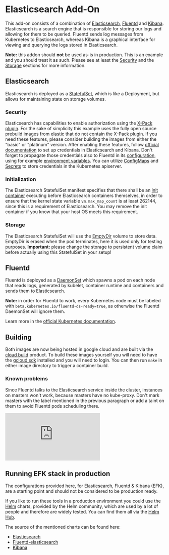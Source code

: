 # Elasticsearch Add-On

This add-on consists of a combination of [Elasticsearch][elasticsearch],
[Fluentd][fluentd] and [Kibana][kibana]. Elasticsearch is a search engine
that is responsible for storing our logs and allowing for them to be queried.
Fluentd sends log messages from Kubernetes to Elasticsearch, whereas Kibana
is a graphical interface for viewing and querying the logs stored in
Elasticsearch.

**Note:** this addon should **not** be used as-is in production. This is
an example and you should treat it as such. Please see at least the
[Security](#security) and the [Storage](#storage) sections for more
information.

## Elasticsearch

Elasticsearch is deployed as a [StatefulSet][statefulSet], which is like
a Deployment, but allows for maintaining state on storage volumes.

### Security

Elasticsearch has capabilities to enable authorization using the [X-Pack
plugin][xPack]. For the sake of simplicity this example uses the fully open
source prebuild images from elastic that do not contain the X-Pack plugin. If
you need these features, please consider building the images from either the
"basic" or "platinum" version. After enabling these features, follow [official
documentation][setupCreds] to set up credentials in Elasticsearch and Kibana.
Don't forget to propagate those credentials also to Fluentd in its
[configuration][fluentdCreds], using for example [environment
variables][fluentdEnvVar]. You can utilize [ConfigMaps][configMap] and
[Secrets][secret] to store credentials in the Kubernetes apiserver.

### Initialization

The Elasticsearch StatefulSet manifest specifies that there shall be an
[init container][initContainer] executing before Elasticsearch containers
themselves, in order to ensure that the kernel state variable
`vm.max_map_count` is at least 262144, since this is a requirement of
Elasticsearch. You may remove the init container if you know that your host
OS meets this requirement.

### Storage

The Elasticsearch StatefulSet will use the [EmptyDir][emptyDir] volume to
store data. EmptyDir is erased when the pod terminates, here it is used only
for testing purposes. **Important:** please change the storage to persistent
volume claim before actually using this StatefulSet in your setup!

## Fluentd

Fluentd is deployed as a [DaemonSet][daemonSet] which spawns a pod on each
node that reads logs, generated by kubelet, container runtime and containers
and sends them to Elasticsearch.

**Note:** in order for Fluentd to work, every Kubernetes node must be labeled
with `beta.kubernetes.io/fluentd-ds-ready=true`, as otherwise the Fluentd
DaemonSet will ignore them.

Learn more in the [official Kubernetes documentation][k8sElasticsearchDocs].

## Building

Both images are now being hosted in google cloud and are built via the
[cloud build](https://cloud.google.com/cloud-build/) product.  To build these
images yourself you will need to have the [gcloud sdk](https://cloud.google.com/sdk/install)
installed and you will need to login.  You can then run `make` in either
image directory to trigger a container build.

### Known problems

Since Fluentd talks to the Elasticsearch service inside the cluster, instances
on masters won't work, because masters have no kube-proxy. Don't mark masters
with the label mentioned in the previous paragraph or add a taint on them to
avoid Fluentd pods scheduling there.

[fluentd]: http://www.fluentd.org/
[elasticsearch]: https://www.elastic.co/products/elasticsearch
[kibana]: https://www.elastic.co/products/kibana
[xPack]: https://www.elastic.co/products/x-pack
[setupCreds]: https://www.elastic.co/guide/en/x-pack/current/setting-up-authentication.html#reset-built-in-user-passwords
[fluentdCreds]: https://github.com/uken/fluent-plugin-elasticsearch#user-password-path-scheme-ssl_verify
[fluentdEnvVar]: https://docs.fluentd.org/v0.12/articles/faq#how-can-i-use-environment-variables-to-configure-parameters-dynamically
[configMap]: https://kubernetes.io/docs/tasks/configure-pod-container/configure-pod-configmap/
[secret]: https://kubernetes.io/docs/concepts/configuration/secret/
[statefulSet]: https://kubernetes.io/docs/concepts/workloads/controllers/statefulset
[initContainer]: https://kubernetes.io/docs/concepts/workloads/pods/init-containers/
[emptyDir]: https://kubernetes.io/docs/concepts/storage/volumes#emptydir
[daemonSet]: https://kubernetes.io/docs/concepts/workloads/controllers/daemonset/
[k8sElasticsearchDocs]: https://kubernetes.io/docs/tasks/debug-application-cluster/logging-elasticsearch-kibana

[![Analytics](https://kubernetes-site.appspot.com/UA-36037335-10/GitHub/cluster/addons/fluentd-elasticsearch/README.md?pixel)]()

## Running EFK stack in production

The configurations provided here, for Elasticsearch, Fluentd & Kibana (EFK),
are a starting point and should not be considered to be production ready.

If you like to run these tools in a production environment you could use the
[Helm](https://helm.sh) charts, provided by the Helm community, which are used
by a lot of people and therefore are widely tested. You can find them all via the
[Helm Hub](https://hub.helm.sh/).

The source of the mentioned charts can be found here:

* [Elasticsearch](https://github.com/helm/charts/tree/master/stable/elasticsearch)
* [Fluentd-elasticsearch](https://github.com/kiwigrid/helm-charts/tree/master/charts/fluentd-elasticsearch)
* [Kibana](https://github.com/helm/charts/tree/master/stable/kibana)

